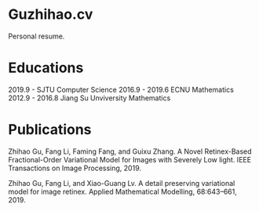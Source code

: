 # Guzhihao.cv
Personal resume.

# Educations
2019.9 -        SJTU Computer Science
2016.9 - 2019.6 ECNU Mathematics
2012.9 - 2016.8 Jiang Su Unviversity Mathematics

# Publications
Zhihao Gu, Fang Li, Faming Fang, and Guixu Zhang. A Novel Retinex-Based Fractional-Order Variational Model for Images with Severely Low light. IEEE Transactions on Image Processing, 2019.

Zhihao Gu, Fang Li, and Xiao-Guang Lv. A detail preserving variational model for image retinex. Applied Mathematical Modelling, 68:643–661, 2019.
